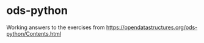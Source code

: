 # ods-python
Working answers to the exercises from https://opendatastructures.org/ods-python/Contents.html
